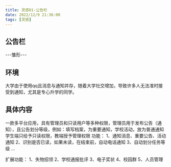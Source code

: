 ```yaml
---
title: 灵感01-公告栏
date: 2022/12/9 21:36:00
tags: [灵感]
---
```

## 公告栏
---雏形---
## 环境
大学由于使用qq且消息与通知并存，随着大学社交增加，导致许多人无法准时接受到通知，尤其是专心升学的同学。

## 具体内容
一款多平台应用，具有管理员和只读用户等多种权限，管理员用于发布公告（通知），且公告划分等级，例如：填写档案，为重要通知，学校活动，放为普通通知  
学生端只给予只读权限，教端授予管理权限
功能：
    1、通知消息、重要公告、活动通知
    2、识别是否已读，如果未读，在结束前，自动电话通知
    3、自动划分任务等级
    ...

扩展功能：
    1、失物招领
    2、学校通报批评
    3、电子奖状
    4、校园群
    5、人员管理